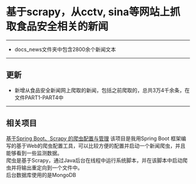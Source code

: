 # 基于scrapy，从cctv, sina等网站上抓取食品安全相关的新闻
***
- docs_news文件夹中包含2800余个新闻文本
***
## 更新
- 新增从食品安全新闻网上爬取的新闻，包括之前爬取的，总共3万4千余条，在文件PART1-PART4中
***
## 相关项目
[基于Spring Boot、Scrapy 的爬虫配置与管理](https://github.com/lichang98/visualize_spider)
该项目是我用Spring Boot 框架编写的基于Web的爬虫配置工具，可以比较方便的配置并启动一个新闻爬虫，并且能够看到一些监测数据。\
爬虫是基于Scrapy，通过Java后台在线程中运行系统脚本，并在该脚本中启动爬虫并将输出重定向到一个文件中。\
后台数据库使用的是MongoDB
